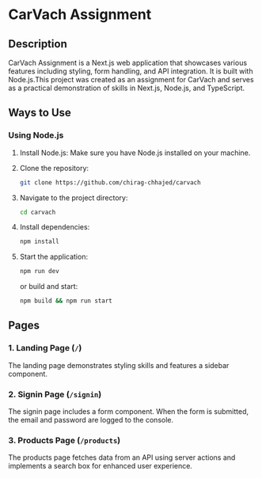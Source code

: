 # CarVach Assignment

## Description

CarVach Assignment is a Next.js web application that showcases various features including styling, form handling, and API integration. It is built with Node.js.This project was created as an assignment for CarVach and serves as a practical demonstration of skills in Next.js, Node.js, and TypeScript.

## Ways to Use

### Using Node.js

1. Install Node.js: Make sure you have Node.js installed on your machine.

2. Clone the repository:

   ```bash
   git clone https://github.com/chirag-chhajed/carvach
   ```

3. Navigate to the project directory:

   ```bash
   cd carvach
   ```

4. Install dependencies:

   ```bash
   npm install
   ```

5. Start the application:

   ```bash
   npm run dev
   ```

   or build and start:

   ```bash
   npm build && npm run start
   ```

## Pages

### 1. Landing Page (`/`)

The landing page demonstrates styling skills and features a sidebar component.

### 2. Signin Page (`/signin`)

The signin page includes a form component. When the form is submitted, the email and password are logged to the console.

### 3. Products Page (`/products`)

The products page fetches data from an API using server actions and implements a search box for enhanced user experience.
